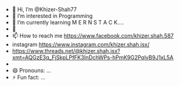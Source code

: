 - 👋 Hi, I’m @Khizer-Shah77
- 👀 I’m interested in Programming
- 🌱 I’m currently learning  M E R N  S T A C K....
- 💞️ 
- 📫 How to reach me  https://www.facebook.com/khizer.shah.587
- instagram   https://www.instagram.com/khizer.shah.jsx/
- https://www.threads.net/@khizer.shah.jsx?xmt=AQGzE3q_FjSkpLPfFK3InDchWPs-hPmK9G2PqlvB9J1xL5A
- 
- 😄 Pronouns: ...
- ⚡ Fun fact: ...

<!---
Khizer-Shah77/Khizer-Shah77 is a ✨ special ✨ repository because its `README.md` (this file) appears on your GitHub profile.
You can click the Preview link to take a look at your changes.
--->

